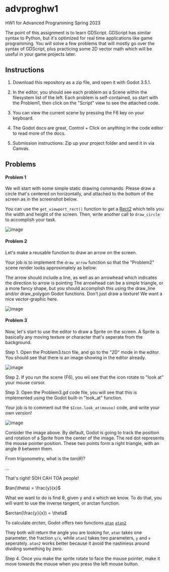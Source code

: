 # advproghw1
HW1 for Advanced Programming Spring 2023

The point of this assignment is to learn GDScript. GDScript has similar syntax to Python, but it's optimized for real time applications like game programming.
You will solve a few problems that will mostly go over the syntax of GDScript, plus practicing some 2D vector math which will be useful in your game projects later.


## Instructions

1. Download this repository as a zip file, and open it with Godot 3.5.1.

1. In the editor, you should see each problem as a Scene within the filesystem list of the left. Each problem is self-contained, so start with the Problem1, then click on the "Script" view to see the attached code.

1. You can view the current scene by pressing the F6 key on your keyboard.

1. The Godot docs are great, Control + Click on anything in the code editor to read more of the docs.

1. Submission instructions: Zip up your project folder and send it in via Canvas.

## Problems

#### Problem 1

We will start with some simple static drawing commands. Please draw a circle that's centered on horizontally, and attached to the bottom of the screen as in the screenshot below.

You can use the `get_viewport_rect()` function to get a [Rect2](https://docs.godotengine.org/en/stable/classes/class_rect2.html) which tells you the width and height of the screen. Then, write another call to `draw_circle` to accomplish your task.

![image](https://user-images.githubusercontent.com/392417/221939038-43c13a1b-4305-4d13-8191-e46c0814f700.png)

#### Problem 2

Let's make a reusable function to draw an arrow on the screen.

Your job is to implement the `draw_arrow` function so that the "Problem2" scene render looks approximately as below:

The arrow should include a line, as well as an arrowhead which indicates the direction to arrow is pointing
The arrowhead can be a simple triangle, or a more fancy shape, but you should accomplish this using the
draw_line and/or draw_polygon Godot functions. Don't just draw a texture! We want a nice vector-graphic here.

![image](https://user-images.githubusercontent.com/392417/221946587-5d50164c-5098-4e8a-a4a4-0795498602b2.png)

#### Problem 3

Now, let's start to use the editor to draw a Sprite on the screen. A Sprite is basically any moving texture or character that's seperate from the background.

Step 1. Open the Problem3.tscn file, and go to the "2D" mode in the editor. You should see that there is an image showing in the editor already.

![image](https://user-images.githubusercontent.com/392417/221952076-77a6f014-fa6c-4c81-a109-87a6c0dec9f5.png)

Step 2. If you run the scene (F6), you wil see that the icon rotate to "look at" your mouse cursor.

Step 3. Open the Problem3.gd code file, you will see that this is implemented using the Godot built-in "look_at" function.

Your job is to comment out the `$Icon.look_at(mouse)` code, and write your own version!

![image](https://user-images.githubusercontent.com/392417/221955191-a1736763-c25a-4519-82e5-f57952c63cea.png)

Consider the image above. By default, Godot is going to track the position and rotation of a Sprite from the center of the image. The red dot represents the mouse pointer position. These two points form a right triangle, with an angle θ between them.

From trigonometry, what is the $tan(\theta)$?

...

That's right! SOH CAH TOA people!

$tan(\theta) = \frac{y}{x}$

What we want to do is find θ, given y and x which we know. To do that, you will want to use the inverse tangent, or arctan function.

$arctan(\frac{y}{x}) = \theta\$

To calculate $arctan$, Godot offers two functions [`atan`](https://docs.godotengine.org/en/3.5/classes/class_%40gdscript.html#class-gdscript-method-atan) [`atan2`](https://docs.godotengine.org/en/3.5/classes/class_%40gdscript.html#class-gdscript-method-atan2)

They both will return the angle you are looking for, `atan` takes one parameter, the fraction `y/x`, while `atan2` takes two parameters, `y` and `x` seperately. `atan2` works better because it avoid the nastiniess around dividing something by zero.

Step 4. Once you make the sprite rotate to face the mouse pointer, make it move towards the mouse when you press the left mouse button.
